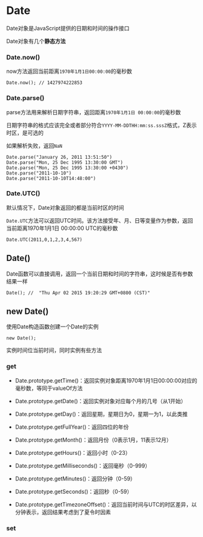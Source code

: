 # Date

Date对象是JavaScript提供的日期和时间的操作接口

Date对象有几个**静态方法**

### Date.now()

now方法返回当前距离`1970年1月1日00:00:00`的毫秒数

	Date.now(); // 1427974222853

### Date.parse()

parse方法用来解析日期字符串，返回距离`1970年1月1日 00:00:00`的毫秒数

日期字符串的格式应该完全或者部分符合`YYYY-MM-DDTHH:mm:ss.sssZ`格式，Z表示时区，是可选的

如果解析失败，返回`NaN`
	
	Date.parse("January 26, 2011 13:51:50")
	Date.parse("Mon, 25 Dec 1995 13:30:00 GMT")
	Date.parse("Mon, 25 Dec 1995 13:30:00 +0430")
	Date.parse("2011-10-10")
	Date.parse("2011-10-10T14:48:00")
	
### Date.UTC()

默认情况下，Date对象返回的都是当前时区的时间

`Date.UTC`方法可以返回UTC时间。该方法接受年、月、日等变量作为参数，返回当前距离1970年1月1日 00:00:00 UTC的毫秒数

	Date.UTC(2011,0,1,2,3,4,567)


## Date()

Date函数可以直接调用，返回一个当前日期和时间的字符串，这时候是否有参数结果一样


	Date(); //  "Thu Apr 02 2015 19:20:29 GMT+0800 (CST)"

## new Date()

使用Date构造函数创建一个Date的实例

	new Date();
	
实例时间位当前时间，同时实例有些方法

### get

* Date.prototype.getTime()：返回实例对象距离1970年1月1日00:00:00对应的毫秒数，等同于valueOf方法

* Date.prototype.getDate()：返回实例对象对应每个月的几号（从1开始）

* Date.prototype.getDay()：返回星期，星期日为0，星期一为1，以此类推

* Date.prototype.getFullYear()：返回四位的年份

* Date.prototype.getMonth()：返回月份（0表示1月，11表示12月）

* Date.prototype.getHours()：返回小时（0-23）

* Date.prototype.getMilliseconds()：返回毫秒（0-999）

* Date.prototype.getMinutes()：返回分钟（0-59）

* Date.prototype.getSeconds()：返回秒（0-59）

* Date.prototype.getTimezoneOffset()：返回当前时间与UTC的时区差异，以分钟表示，返回结果考虑到了夏令时因素

### set

